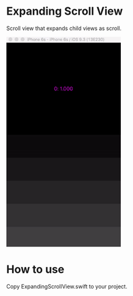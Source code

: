 # Expanding Scroll View

Scroll view that expands child views as scroll.

<img src="demo.gif" width="300px">

# How to use

Copy ExpandingScrollView.swift to your project.
